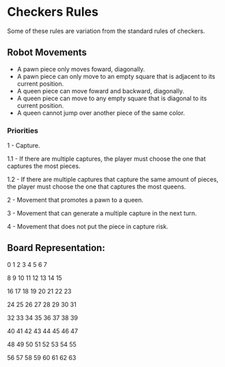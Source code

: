 # Checkers Rules
Some of these rules are variation from the standard rules of checkers.

## Robot Movements
- A pawn piece only moves foward, diagonally.
- A pawn piece can only move to an empty square that is adjacent to its current position.
- A queen piece can move foward and backward, diagonally.
- A queen piece can move to any empty square that is diagonal to its current position.
- A queen cannot jump over another piece of the same color.

### Priorities
1 - Capture.

1.1 - If there are multiple captures, the player must choose the one that captures the most pieces.

1.2 - If there are multiple captures that capture the same amount of pieces, the player must choose the one that captures the most queens.

2 - Movement that promotes a pawn to a queen.

3 - Movement that can generate a multiple capture in the next turn.

4 - Movement that does not put the piece in capture risk.

## Board Representation:
 0  1  2  3  4  5  6  7

 8  9 10 11 12 13 14 15

16 17 18 19 20 21 22 23

24 25 26 27 28 29 30 31

32 33 34 35 36 37 38 39

40 41 42 43 44 45 46 47

48 49 50 51 52 53 54 55

56 57 58 59 60 61 62 63
